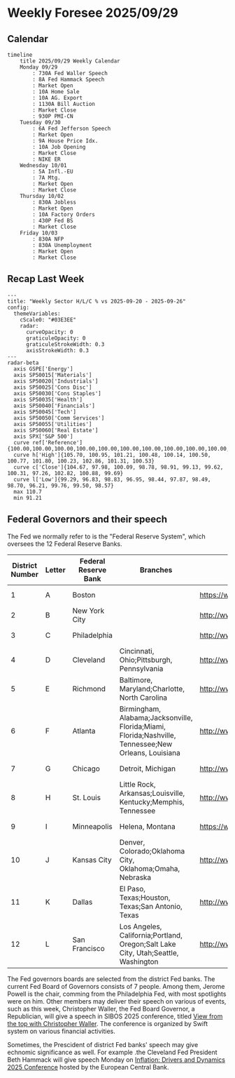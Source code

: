 # Weekly Foresee 2025/09/29

## Calendar

```mermaid
timeline
    title 2025/09/29 Weekly Calendar
    Monday 09/29
        : 730A Fed Waller Speech
        : 8A Fed Hammack Speech
        : Market Open
        : 10A Home Sale
        : 10A AG. Export 
        : 1130A Bill Auction
        : Market Close
        : 930P PMI-CN
    Tuesday 09/30
        : 6A Fed Jefferson Speech
        : Market Open
        : 9A House Price Idx.
        : 10A Job Opening
        : Market Close
        : NIKE ER
    Wednesday 10/01
        : 5A Infl.-EU
        : 7A Mtg.
        : Market Open
        : Market Close
    Thursday 10/02
        : 830A Jobless
        : Market Open
        : 10A Factory Orders
        : 430P Fed BS
        : Market Close
    Friday 10/03
        : 830A NFP
        : 830A Unemployment
        : Market Open
        : Market Close
```

## Recap Last Week

```mermaid
---
title: "Weekly Sector H/L/C % vs 2025-09-20 - 2025-09-26"
config:
  themeVariables:
    cScale0: "#03E3EE"
    radar:
      curveOpacity: 0
      graticuleOpacity: 0
      graticuleStrokeWidth: 0.3
      axisStrokeWidth: 0.3
---
radar-beta
  axis GSPE['Energy']
  axis SP50015['Materials']
  axis SP50020['Industrials']
  axis SP50025['Cons Disc']
  axis SP50030['Cons Staples']
  axis SP50035['Health']
  axis SP50040['Financials']
  axis SP50045['Tech']
  axis SP50050['Comm Services']
  axis SP50055['Utilities']
  axis SP50060['Real Estate']
  axis SPX['S&P 500']
  curve ref['Reference']{100.00,100.00,100.00,100.00,100.00,100.00,100.00,100.00,100.00,100.00,100.00,100.00}
  curve h['High']{105.70, 100.95, 101.21, 100.48, 100.14, 100.50, 100.77, 101.80, 100.23, 102.86, 101.31, 100.53}
  curve c['Close']{104.67, 97.98, 100.09, 98.78, 98.91, 99.13, 99.62, 100.31, 97.26, 102.82, 100.88, 99.69}
  curve l['Low']{99.29, 96.83, 98.83, 96.95, 98.44, 97.87, 98.49, 98.70, 96.21, 99.76, 99.50, 98.57}
  max 110.7
  min 91.21
```


## Federal Governors and their speech

The Fed we normally refer to is the "Federal Reserve System", which oversees the 12 Federal Reserve Banks.

| District Number | Letter | Federal Reserve Bank | Branches | Website | President|
|----------------|--------| ---------------------|----------|---------|----------|
| 1               | A  | Boston               |         | https://www.bostonfed.org        | Susan M. Collins    |
| 2               | B      | New York City        |     | http://www.newyorkfed.org        | John C. Williams    |
| 3               | C      | Philadelphia         |   | http://www.philadelphiafed.org   | Patrick T. Harker   |
| 4               | D      | Cleveland | Cincinnati, Ohio;Pittsburgh, Pennsylvania      | http://www.clevelandfed.org      | Beth M. Hammack   |
| 5               | E      | Richmond             | Baltimore, Maryland;Charlotte, North Carolina                                           | http://www.richmondfed.org       | Thomas Barkin       |
| 6               | F      | Atlanta              | Birmingham, Alabama;Jacksonville, Florida;Miami, Florida;Nashville, Tennessee;New Orleans, Louisiana | http://www.atlantafed.org/       | Raphael Bostic      |
| 7               | G      | Chicago              | Detroit, Michigan                                                                          | http://www.chicagofed.org        | Austan Goolsbee     |
| 8               | H      | St. Louis            | Little Rock, Arkansas;Louisville, Kentucky;Memphis, Tennessee                        | http://www.stlouisfed.org        | James B. Bullard    |
| 9               | I      | Minneapolis          | Helena, Montana                                                                            | https://www.minneapolisfed.org   | Neel Kashkari       |
| 10              | J      | Kansas City          | Denver, Colorado;Oklahoma City, Oklahoma;Omaha, Nebraska                             | http://www.kansascityfed.org     | Jeffrey Schmid      |
| 11              | K      | Dallas               | El Paso, Texas;Houston, Texas;San Antonio, Texas                                     | http://www.dallasfed.org         | Lorie K. Logan      |
| 12              | L      | San Francisco        | Los Angeles, California;Portland, Oregon;Salt Lake City, Utah;Seattle, Washington | http://www.frbsf.org             | Mary C. Daly        |


The Fed governors boards are selected from the district Fed banks. The current Fed Board of Governors consists of 7 people. Among them, Jerome Powell is the chair, comming from the Philadelphia Fed, with most spotlights were on him. 
Other members may deliver their speech on various of events, such as this week, Christopher Waller, the Fed Board Governor, a Republician, will give a speech in SIBOS 2025 conference, titled [View from the top with Christopher Waller](https://www.sibos.com/programme/conference). The conference is organized by Swift system on various financial activities.

Sometimes, the Prescident of district Fed banks' speech may give echnomic significance as well. For example .the Cleveland Fed President Beth Hammack will give speech Monday on [Inflation: Drivers and Dynamics 2025 Conference](https://www.ecb.europa.eu/press/conferences/html/20250929_inflation_conference.en.html) hosted by the European Central Bank.

